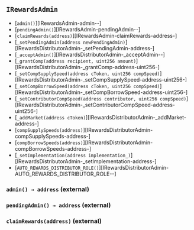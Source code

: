 ## <span id="IRewardsAdmin"></span> `IRewardsAdmin`



- [`admin()`][IRewardsAdmin-admin--]
- [`pendingAdmin()`][IRewardsAdmin-pendingAdmin--]
- [`claimRewards(address)`][IRewardsAdmin-claimRewards-address-]
- [`_setPendingAdmin(address newPendingAdmin)`][IRewardsDistributorAdmin-_setPendingAdmin-address-]
- [`_acceptAdmin()`][IRewardsDistributorAdmin-_acceptAdmin--]
- [`_grantComp(address recipient, uint256 amount)`][IRewardsDistributorAdmin-_grantComp-address-uint256-]
- [`_setCompSupplySpeed(address cToken, uint256 compSpeed)`][IRewardsDistributorAdmin-_setCompSupplySpeed-address-uint256-]
- [`_setCompBorrowSpeed(address cToken, uint256 compSpeed)`][IRewardsDistributorAdmin-_setCompBorrowSpeed-address-uint256-]
- [`_setContributorCompSpeed(address contributor, uint256 compSpeed)`][IRewardsDistributorAdmin-_setContributorCompSpeed-address-uint256-]
- [`_addMarket(address cToken)`][IRewardsDistributorAdmin-_addMarket-address-]
- [`compSupplySpeeds(address)`][IRewardsDistributorAdmin-compSupplySpeeds-address-]
- [`compBorrowSpeeds(address)`][IRewardsDistributorAdmin-compBorrowSpeeds-address-]
- [`_setImplementation(address implementation_)`][IRewardsDistributorAdmin-_setImplementation-address-]
- [`AUTO_REWARDS_DISTRIBUTOR_ROLE()`][IRewardsDistributorAdmin-AUTO_REWARDS_DISTRIBUTOR_ROLE--]
### <span id="IRewardsAdmin-admin--"></span> `admin() → address` (external)



### <span id="IRewardsAdmin-pendingAdmin--"></span> `pendingAdmin() → address` (external)



### <span id="IRewardsAdmin-claimRewards-address-"></span> `claimRewards(address)` (external)



